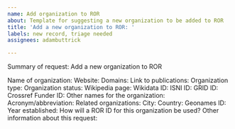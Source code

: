 ```yaml
---
name: Add organization to ROR
about: Template for suggesting a new organization to be added to ROR
title: 'Add a new organization to ROR: '
labels: new record, triage needed
assignees: adambuttrick

---
```


Summary of request: Add a new organization to ROR

Name of organization:
Website: 
Domains:
Link to publications: 
Organization type: 
Organization status:
Wikipedia page:
Wikidata ID:
ISNI ID:
GRID ID:
Crossref Funder ID:
Other names for the organization: 
Acronym/abbreviation:
Related organizations: 
City: 
Country:
Geonames ID: 
Year established:
How will a ROR ID for this organization be used? 
Other information about this request:

